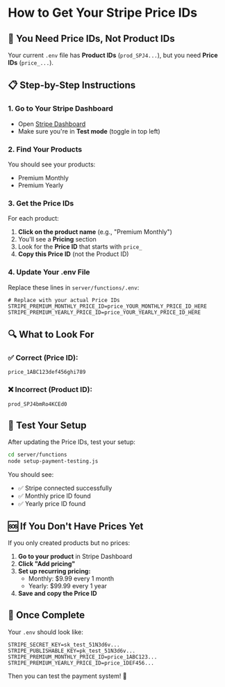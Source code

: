 # How to Get Your Stripe Price IDs

## 🎯 You Need Price IDs, Not Product IDs

Your current `.env` file has **Product IDs** (`prod_SPJ4...`), but you need **Price IDs** (`price_...`).

## 📋 Step-by-Step Instructions

### 1. Go to Your Stripe Dashboard
- Open [Stripe Dashboard](https://dashboard.stripe.com/test/products)
- Make sure you're in **Test mode** (toggle in top left)

### 2. Find Your Products
You should see your products:
- Premium Monthly
- Premium Yearly

### 3. Get the Price IDs
For each product:

1. **Click on the product name** (e.g., "Premium Monthly")
2. You'll see a **Pricing** section
3. Look for the **Price ID** that starts with `price_`
4. **Copy this Price ID** (not the Product ID)

### 4. Update Your .env File
Replace these lines in `server/functions/.env`:

```env
# Replace with your actual Price IDs
STRIPE_PREMIUM_MONTHLY_PRICE_ID=price_YOUR_MONTHLY_PRICE_ID_HERE
STRIPE_PREMIUM_YEARLY_PRICE_ID=price_YOUR_YEARLY_PRICE_ID_HERE
```

## 🔍 What to Look For

### ✅ Correct (Price ID):
```
price_1ABC123def456ghi789
```

### ❌ Incorrect (Product ID):
```
prod_SPJ4bmRo4KCEd0
```

## 🧪 Test Your Setup

After updating the Price IDs, test your setup:

```bash
cd server/functions
node setup-payment-testing.js
```

You should see:
- ✅ Stripe connected successfully
- ✅ Monthly price ID found
- ✅ Yearly price ID found

## 🆘 If You Don't Have Prices Yet

If you only created products but no prices:

1. **Go to your product** in Stripe Dashboard
2. **Click "Add pricing"**
3. **Set up recurring pricing:**
   - Monthly: $9.99 every 1 month
   - Yearly: $99.99 every 1 year
4. **Save and copy the Price ID**

## 🎉 Once Complete

Your `.env` should look like:
```env
STRIPE_SECRET_KEY=sk_test_51N3d6v...
STRIPE_PUBLISHABLE_KEY=pk_test_51N3d6v...
STRIPE_PREMIUM_MONTHLY_PRICE_ID=price_1ABC123...
STRIPE_PREMIUM_YEARLY_PRICE_ID=price_1DEF456...
```

Then you can test the payment system! 🚀